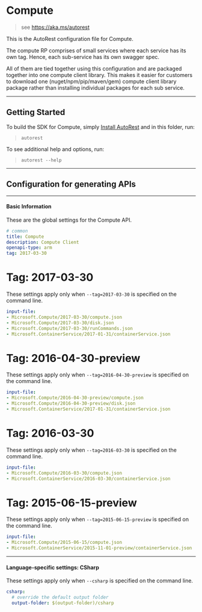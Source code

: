 # Compute
    
> see https://aka.ms/autorest

This is the AutoRest configuration file for Compute.


The compute RP comprises of small services where each service has its own tag.
Hence, each sub-service has its own swagger spec. 

All of them are tied together using this configuration and are packaged together into one compute client library.
This makes it easier for customers to download one (nuget/npm/pip/maven/gem) compute client library package rather than installing individual packages for each sub service.


---
## Getting Started 
To build the SDK for Compute, simply [Install AutoRest](https://aka.ms/autorest/install) and in this folder, run:

> `autorest`

To see additional help and options, run:

> `autorest --help`
---

## Configuration for generating APIs


---
#### Basic Information 
These are the global settings for the Compute API.

``` yaml
# common 
title: Compute
description: Compute Client
openapi-type: arm
tag: 2017-03-30

```


# Tag: 2017-03-30

These settings apply only when `--tag=2017-03-30` is specified on the command line.

``` yaml $(tag) == '2017-03-30'
input-file:
- Microsoft.Compute/2017-03-30/compute.json
- Microsoft.Compute/2017-03-30/disk.json
- Microsoft.Compute/2017-03-30/runCommands.json
- Microsoft.ContainerService/2017-01-31/containerService.json

```


# Tag: 2016-04-30-preview

These settings apply only when `--tag=2016-04-30-preview` is specified on the command line.

``` yaml $(tag) == '2016-04-30-preview'
input-file:
- Microsoft.Compute/2016-04-30-preview/compute.json
- Microsoft.Compute/2016-04-30-preview/disk.json
- Microsoft.ContainerService/2017-01-31/containerService.json

```
 
# Tag: 2016-03-30

These settings apply only when `--tag=2016-03-30` is specified on the command line.

``` yaml $(tag) == '2016-03-30'
input-file:
- Microsoft.Compute/2016-03-30/compute.json
- Microsoft.ContainerService/2016-03-30/containerService.json

```
 
# Tag: 2015-06-15-preview

These settings apply only when `--tag=2015-06-15-preview` is specified on the command line.

``` yaml $(tag) == '2015-06-15-preview'
input-file:
- Microsoft.Compute/2015-06-15/compute.json
- Microsoft.ContainerService/2015-11-01-preview/containerService.json

```


---
#### Language-specific settings: CSharp

These settings apply only when `--csharp` is specified on the command line.

``` yaml $(csharp)
csharp:
  # override the default output folder
  output-folder: $(output-folder)/csharp
```

